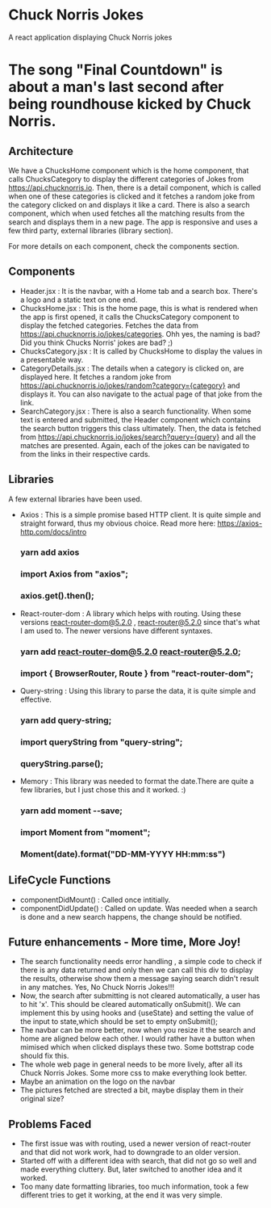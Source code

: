 # Chuck Norris Jokes

A react application displaying Chuck Norris jokes

# The song "Final Countdown" is about a man's last second after being roundhouse kicked by Chuck Norris.

## Architecture

We have a ChucksHome component which is the home component, that calls ChucksCategory to display the different categories of Jokes from https://api.chucknorris.io. Then, there is a detail component, which is called when one of these categories is clicked and it fetches a random joke from the category clicked on and displays it like a card. There is also a search component, which when used fetches all the matching results from the search and displays them in a new page. The app is responsive and uses a few third party, external libraries (library section).

For more details on each component, check the components section.

## Components

- Header.jsx : It is the navbar, with a Home tab and a search box. There's a logo and a static text on one end.
- ChucksHome.jsx : This is the home page, this is what is rendered when the app is first opened, it calls the ChucksCategory component to display the fetched categories. Fetches the data from https://api.chucknorris.io/jokes/categories.
  Ohh yes, the naming is bad? Did you think Chucks Norris' jokes are bad? ;)
- ChucksCategory.jsx : It is called by ChucksHome to display the values in a presentable way.
- CategoryDetails.jsx : The details when a category is clicked on, are displayed here. It fetches a random joke from https://api.chucknorris.io/jokes/random?category={category} and displays it. You can also navigate to the actual page of that joke from the link.
- SearchCategory.jsx : There is also a search functionality. When some text is entered and submitted, the Header component which contains the search button triggers this class ultimately. Then, the data is fetched from https://api.chucknorris.io/jokes/search?query={query} and all the matches are presented. Again, each of the jokes can be navigated to from the links in their respective cards.

## Libraries

A few external libraries have been used.

- Axios : This is a simple promise based HTTP client. It is quite simple and straight forward, thus my obvious choice. Read more here: https://axios-http.com/docs/intro

  ### yarn add axios

  ### import Axios from "axios";

  ### axios.get().then();

- React-router-dom : A library which helps with routing. Using these versions react-router-dom@5.2.0 , react-router@5.2.0 since that's what I am used to. The newer versions have different syntaxes.

  ### yarn add react-router-dom@5.2.0 react-router@5.2.0;

  ### import { BrowserRouter, Route } from "react-router-dom";

- Query-string : Using this library to parse the data, it is quite simple and effective.

  ### yarn add query-string;

  ### import queryString from "query-string";

  ### queryString.parse();

- Memory : This library was needed to format the date.There are quite a few libraries, but I just chose this and it worked. :)
  ### yarn add moment --save;
  ### import Moment from "moment";
  ### Moment(date).format("DD-MM-YYYY HH:mm:ss")

## LifeCycle Functions

- componentDidMount() : Called once intitially.
- componentDidUpdate() : Called on update. Was needed when a search is done and a new search happens, the change should be notified.

## Future enhancements - More time, More Joy!

- The search functionality needs error handling , a simple code to check if there is any data returned and only then we can call this div to display the results, otherwise show them a message saying search didn't result in any matches. Yes, No Chuck Norris Jokes!!!
- Now, the search after submitting is not cleared automatically, a user has to hit 'x'. This should be cleared automatically onSubmit(). We can implement this by using hooks and {useState} and setting the value of the input to state,which should be set to empty onSubmit();
- The navbar can be more better, now when you resize it the search and home are aligned below each other. I would rather have a button when mimised which when clicked displays these two. Some bottstrap code should fix this.
- The whole web page in general needs to be more lively, after all its Chuck Norris Jokes. Some more css to make everything look better.
- Maybe an animation on the logo on the navbar
- The pictures fetched are strected a bit, maybe display them in their original size?

## Problems Faced

- The first issue was with routing, used a newer version of react-router and that did not work work, had to downgrade to an older version.
- Started off with a different idea with search, that did not go so well and made everything cluttery. But, later switched to another idea and it worked.
- Too many date formatting libraries, too much information, took a few different tries to get it working, at the end it was very simple.
